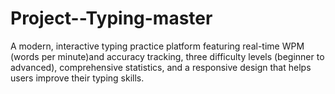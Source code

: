 # Project--Typing-master
A modern, interactive typing practice platform featuring real-time WPM (words per minute)and accuracy tracking, three difficulty levels (beginner to advanced), comprehensive statistics, and a responsive design that helps users improve their typing skills.
